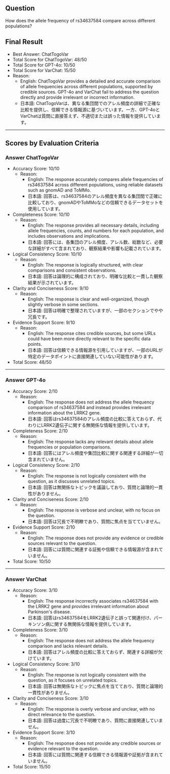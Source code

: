 ## Question

How does the allele frequency of rs34637584 compare across different populations?

## Final Result

- Best Answer: ChatTogoVar
- Total Score for ChatTogoVar: 48/50
- Total Score for GPT-4o: 10/50
- Total Score for VarChat: 15/50
- Reason:
  - English: ChatTogoVar provides a detailed and accurate comparison of allele frequencies across different populations, supported by credible sources. GPT-4o and VarChat fail to address the question directly and provide irrelevant or incorrect information.
  - 日本語: ChatTogoVarは、異なる集団間でのアレル頻度の詳細で正確な比較を提供し、信頼できる情報源に基づいています。一方、GPT-4oとVarChatは質問に直接答えず、不適切または誤った情報を提供しています。

---

## Scores by Evaluation Criteria

### Answer ChatTogoVar
- Accuracy Score: 10/10
  - Reason: 
    - English: The response accurately compares allele frequencies of rs34637584 across different populations, using reliable datasets such as gnomAD and ToMMo.
    - 日本語: 回答は、rs34637584のアレル頻度を異なる集団間で正確に比較しており、gnomADやToMMoなどの信頼できるデータセットを使用しています。
- Completeness Score: 10/10
  - Reason: 
    - English: The response provides all necessary details, including allele frequencies, counts, and numbers for each population, and includes observations and implications.
    - 日本語: 回答には、各集団のアレル頻度、アレル数、総数など、必要な詳細がすべて含まれており、観察結果や影響も記載されています。
- Logical Consistency Score: 10/10
  - Reason: 
    - English: The response is logically structured, with clear comparisons and consistent observations.
    - 日本語: 回答は論理的に構成されており、明確な比較と一貫した観察結果が示されています。
- Clarity and Conciseness Score: 9/10
  - Reason: 
    - English: The response is clear and well-organized, though slightly verbose in some sections.
    - 日本語: 回答は明確で整理されていますが、一部のセクションでやや冗長です。
- Evidence Support Score: 9/10
  - Reason: 
    - English: The response cites credible sources, but some URLs could have been more directly relevant to the specific data points.
    - 日本語: 回答は信頼できる情報源を引用していますが、一部のURLが特定のデータポイントに直接関連していない可能性があります。
- Total Score: 48/50

---

### Answer GPT-4o
- Accuracy Score: 2/10
  - Reason: 
    - English: The response does not address the allele frequency comparison of rs34637584 and instead provides irrelevant information about the LRRK2 gene.
    - 日本語: 回答はrs34637584のアレル頻度の比較に答えておらず、代わりにLRRK2遺伝子に関する無関係な情報を提供しています。
- Completeness Score: 2/10
  - Reason: 
    - English: The response lacks any relevant details about allele frequencies or population comparisons.
    - 日本語: 回答にはアレル頻度や集団比較に関する関連する詳細が一切含まれていません。
- Logical Consistency Score: 2/10
  - Reason: 
    - English: The response is not logically consistent with the question, as it discusses unrelated topics.
    - 日本語: 回答は無関係なトピックを議論しており、質問と論理的一貫性がありません。
- Clarity and Conciseness Score: 2/10
  - Reason: 
    - English: The response is verbose and unclear, with no focus on the question.
    - 日本語: 回答は冗長で不明瞭であり、質問に焦点を当てていません。
- Evidence Support Score: 2/10
  - Reason: 
    - English: The response does not provide any evidence or credible sources relevant to the question.
    - 日本語: 回答には質問に関連する証拠や信頼できる情報源が含まれていません。
- Total Score: 10/50

---

### Answer VarChat
- Accuracy Score: 3/10
  - Reason: 
    - English: The response incorrectly associates rs34637584 with the LRRK2 gene and provides irrelevant information about Parkinson's disease.
    - 日本語: 回答はrs34637584をLRRK2遺伝子と誤って関連付け、パーキンソン病に関する無関係な情報を提供しています。
- Completeness Score: 3/10
  - Reason: 
    - English: The response does not address the allele frequency comparison and lacks relevant details.
    - 日本語: 回答はアレル頻度の比較に答えておらず、関連する詳細が欠けています。
- Logical Consistency Score: 3/10
  - Reason: 
    - English: The response is not logically consistent with the question, as it focuses on unrelated topics.
    - 日本語: 回答は無関係なトピックに焦点を当てており、質問と論理的一貫性がありません。
- Clarity and Conciseness Score: 3/10
  - Reason: 
    - English: The response is overly verbose and unclear, with no direct relevance to the question.
    - 日本語: 回答は過度に冗長で不明瞭であり、質問に直接関連していません。
- Evidence Support Score: 3/10
  - Reason: 
    - English: The response does not provide any credible sources or evidence relevant to the question.
    - 日本語: 回答には質問に関連する信頼できる情報源や証拠が含まれていません。
- Total Score: 15/50